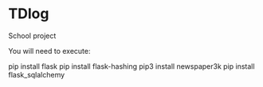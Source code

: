 # TDlog

School project

You will need to execute:

pip install flask
pip install flask-hashing
pip3 install newspaper3k
pip install flask_sqlalchemy
